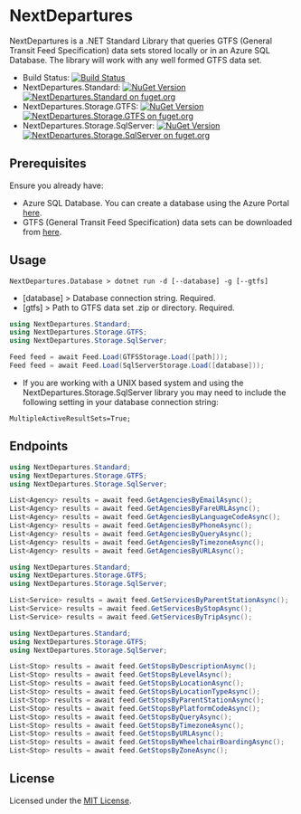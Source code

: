 # NextDepartures

NextDepartures is a .NET Standard Library that queries GTFS (General Transit Feed Specification) data sets stored locally or in an Azure SQL Database. The library will work with any well formed GTFS data set.

* Build Status: [![Build Status](https://dev.azure.com/philvessey/NextDepartures/_apis/build/status/philvessey.NextDepartures?branchName=master)](https://dev.azure.com/philvessey/NextDepartures/_build/latest?definitionId=2&branchName=master)
* NextDepartures.Standard: [![NuGet Version](https://img.shields.io/nuget/v/NextDepartures.Standard.svg?style=flat)](https://www.nuget.org/packages/NextDepartures.Standard/) [![NextDepartures.Standard on fuget.org](https://www.fuget.org/packages/NextDepartures.Standard/badge.svg)](https://www.fuget.org/packages/NextDepartures.Standard)
* NextDepartures.Storage.GTFS: [![NuGet Version](https://img.shields.io/nuget/v/NextDepartures.Storage.GTFS.svg?style=flat)](https://www.nuget.org/packages/NextDepartures.Storage.GTFS/) [![NextDepartures.Storage.GTFS on fuget.org](https://www.fuget.org/packages/NextDepartures.Storage.GTFS/badge.svg)](https://www.fuget.org/packages/NextDepartures.Storage.GTFS)
* NextDepartures.Storage.SqlServer: [![NuGet Version](https://img.shields.io/nuget/v/NextDepartures.Storage.SqlServer.svg?style=flat)](https://www.nuget.org/packages/NextDepartures.Storage.SqlServer/) [![NextDepartures.Storage.SqlServer on fuget.org](https://www.fuget.org/packages/NextDepartures.Storage.SqlServer/badge.svg)](https://www.fuget.org/packages/NextDepartures.Storage.SqlServer)

## Prerequisites

Ensure you already have:

* Azure SQL Database. You can create a database using the Azure Portal [here](https://portal.azure.com).
* GTFS (General Transit Feed Specification) data sets can be downloaded from [here](https://transitfeeds.com).

## Usage

```
NextDepartures.Database > dotnet run -d [--database] -g [--gtfs]
```

* [database] > Database connection string. Required.
* [gtfs] > Path to GTFS data set .zip or directory. Required.

```csharp
using NextDepartures.Standard;
using NextDepartures.Storage.GTFS;
using NextDepartures.Storage.SqlServer;

Feed feed = await Feed.Load(GTFSStorage.Load([path]));
Feed feed = await Feed.Load(SqlServerStorage.Load([database]));
```

* If you are working with a UNIX based system and using the NextDepartures.Storage.SqlServer library you may need to include the following setting in your database connection string:

```
MultipleActiveResultSets=True;
```

## Endpoints

```csharp
using NextDepartures.Standard;
using NextDepartures.Storage.GTFS;
using NextDepartures.Storage.SqlServer;

List<Agency> results = await feed.GetAgenciesByEmailAsync();
List<Agency> results = await feed.GetAgenciesByFareURLAsync();
List<Agency> results = await feed.GetAgenciesByLanguageCodeAsync();
List<Agency> results = await feed.GetAgenciesByPhoneAsync();
List<Agency> results = await feed.GetAgenciesByQueryAsync();
List<Agency> results = await feed.GetAgenciesByTimezoneAsync();
List<Agency> results = await feed.GetAgenciesByURLAsync();
```

```csharp
using NextDepartures.Standard;
using NextDepartures.Storage.GTFS;
using NextDepartures.Storage.SqlServer;

List<Service> results = await feed.GetServicesByParentStationAsync();
List<Service> results = await feed.GetServicesByStopAsync();
List<Service> results = await feed.GetServicesByTripAsync();
```

```csharp
using NextDepartures.Standard;
using NextDepartures.Storage.GTFS;
using NextDepartures.Storage.SqlServer;

List<Stop> results = await feed.GetStopsByDescriptionAsync();
List<Stop> results = await feed.GetStopsByLevelAsync();
List<Stop> results = await feed.GetStopsByLocationAsync();
List<Stop> results = await feed.GetStopsByLocationTypeAsync();
List<Stop> results = await feed.GetStopsByParentStationAsync();
List<Stop> results = await feed.GetStopsByPlatformCodeAsync();
List<Stop> results = await feed.GetStopsByQueryAsync();
List<Stop> results = await feed.GetStopsByTimezoneAsync();
List<Stop> results = await feed.GetStopsByURLAsync();
List<Stop> results = await feed.GetStopsByWheelchairBoardingAsync();
List<Stop> results = await feed.GetStopsByZoneAsync();
```

## License

Licensed under the [MIT License](./LICENSE).